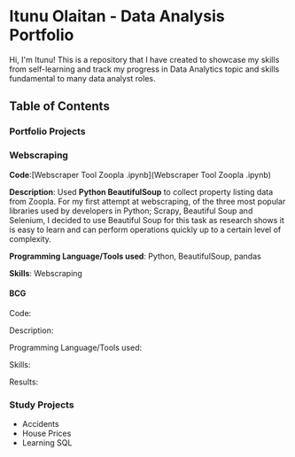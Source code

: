 # Itunu Olaitan - Data Analysis Portfolio

Hi, I'm Itunu! This is a repository that I have created to showcase my skills from self-learning and track my progress in Data Analytics topic and skills fundamental to many data analyst roles.


## Table of Contents



### Portfolio Projects


### Webscraping 
**Code**:[Webscraper Tool Zoopla .ipynb](Webscraper Tool Zoopla .ipynb)

**Description**: Used **Python BeautifulSoup** to collect property listing data from Zoopla. For my first attempt at webscraping, of the three most popular libraries used by developers in Python; Scrapy, Beautiful Soup and Selenium, I decided to use Beautiful Soup for this task as research shows it is easy to learn and can perform operations quickly up to a certain level of complexity. 

**Programming Language/Tools used**: Python, BeautifulSoup, pandas

**Skills**: Webscraping 















#### BCG
Code: 

Description:

Programming Language/Tools used:

Skills:

Results: 







### Study Projects
- Accidents
- House Prices
- Learning SQL
